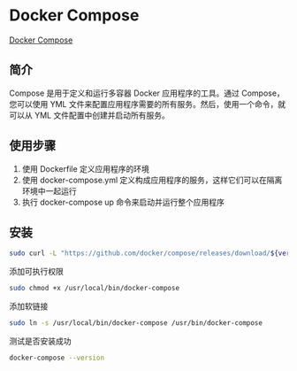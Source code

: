 # Docker Compose
[Docker Compose](https://www.runoob.com/docker/docker-compose.html)
## 简介
Compose 是用于定义和运行多容器 Docker 应用程序的工具。通过 Compose，您可以使用 YML 文件来配置应用程序需要的所有服务。然后，使用一个命令，就可以从 YML 文件配置中创建并启动所有服务。
## 使用步骤
1. 使用 Dockerfile 定义应用程序的环境
2. 使用 docker-compose.yml 定义构成应用程序的服务，这样它们可以在隔离环境中一起运行
3. 执行 docker-compose up 命令来启动并运行整个应用程序
## 安装
```bash
sudo curl -L "https://github.com/docker/compose/releases/download/${version}/docker-compose-$(uname -s)-$(uname -m)" -o /usr/local/bin/docker-compose
```
添加可执行权限
```bash
sudo chmod +x /usr/local/bin/docker-compose
```
添加软链接
```bash
sudo ln -s /usr/local/bin/docker-compose /usr/bin/docker-compose
```
测试是否安装成功
```bash
docker-compose --version
```
